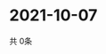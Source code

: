 # 2021-10-07
  共 0条

  <!-- BEGIN -->
  <!-- 最后更新时间Thu Oct 07 2021 02:23:51 GMT+0000 (Coordinated Universal Time) -->
  
  <!-- END -->
  
  